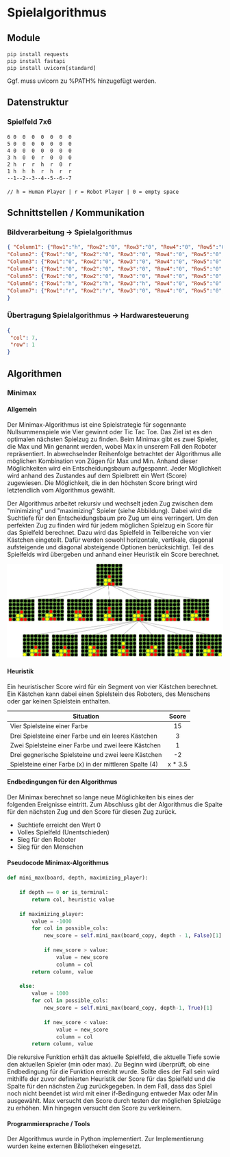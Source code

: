 # Spielalgorithmus

## Module
```
pip install requests
pip install fastapi
pip install uvicorn[standard]
```
Ggf. muss uvicorn zu %PATH% hinzugefügt werden.

## Datenstruktur
### Spielfeld 7x6
```
6 0  0  0  0  0  0  0
5 0  0  0  0  0  0  0
4 0  0  0  0  0  0  0
3 h  0  0  r  0  0  0
2 h  r  r  h  r  0  r
1 h  h  h  r  h  r  r
--1--2--3--4--5--6--7

// h = Human Player | r = Robot Player | 0 = empty space
```

## Schnittstellen / Kommunikation
###  Bildverarbeitung -> Spielalgorithmus
```json
{ "Column1": {"Row1":"h", "Row2":"0", "Row3":"0", "Row4":"0", "Row5":"0", "Row6":"0"},
"Column2": {"Row1":"0", "Row2":"0", "Row3":"0", "Row4":"0", "Row5":"0", "Row6":"0"},
"Column3": {"Row1":"0", "Row2":"0", "Row3":"0", "Row4":"0", "Row5":"0", "Row6":"0"},
"Column4": {"Row1":"0", "Row2":"0", "Row3":"0", "Row4":"0", "Row5":"0", "Row6":"0"},
"Column5": {"Row1":"0", "Row2":"0", "Row3":"0", "Row4":"0", "Row5":"0", "Row6":"0"},
"Column6": {"Row1":"h", "Row2":"h", "Row3":"h", "Row4":"0", "Row5":"0", "Row6":"0"},
"Column7": {"Row1":"r", "Row2":"r", "Row3":"0", "Row4":"0", "Row5":"0", "Row6":"0"}
}
```

### Übertragung Spielalgorithmus -> Hardwaresteuerung
```json
{
 "col": 7,
 "row": 1
}
```

## Algorithmen
### Minimax
#### Allgemein
Der Minimax-Algorithmus ist eine Spielstrategie für sogennante Nullsummenspiele wie Vier gewinnt oder Tic Tac Toe.
Das Ziel ist es den optimalen nächsten Spielzug zu finden.
Beim Minimax gibt es zwei Spieler, die Max und Min genannt werden, wobei Max in unserem Fall den Roboter repräsentiert.
In abwechselnder Reihenfolge betrachtet der Algorithmus alle möglichen Kombination von Zügen für Max und Min.
Anhand dieser Möglichkeiten wird ein Entscheidungsbaum aufgespannt.
Jeder Möglichkeit wird anhand des Zustandes auf dem Spielbrett ein Wert (Score) zugewiesen.
Die Möglichkeit, die in den höchsten Score bringt wird letztendlich vom Algorithmus gewählt.

Der Algorithmus arbeitet rekursiv und wechselt jeden Zug zwischen dem "minimizing" und "maximizing" Spieler (siehe Abbildung).
Dabei wird die Suchtiefe für den Entscheidungsbaum pro Zug um eins verringert.
Um den perfekten Zug zu finden wird für jedem möglichen Spielzug ein Score für das Spielfeld berechnet.
Dazu wird das Spielfeld in Teilbereiche von vier Kästchen eingeteilt.
Dafür werden sowohl horizontale, vertikale, diagonal aufsteigende und diagonal absteigende Optionen berücksichtigt.
Teil des Spielfelds wird übergeben und anhand einer Heuristik ein Score berechnet.

![Minimax](minimax.jpg)

#### Heuristik
Ein heuristischer Score wird für ein Segment von vier Kästchen berechnet.
Ein Kästchen kann dabei einen Spielstein des Roboters, des Menschens oder gar keinen Spielstein enthalten.

| Situation        | Score      |
| ------------- |:-------------:|
| Vier Spielsteine einer Farbe  | 15 |
| Drei Spielsteine einer Farbe und ein leeres Kästchen | 3 |
| Zwei Spielsteine einer Farbe und zwei leere Kästchen | 1 |
| Drei gegnerische Spielsteine und zwei leere Kästchen | -2 |
| Spielsteine einer Farbe (x) in der mittleren Spalte (4) | x * 3.5 |


#### Endbedingungen für den Algorithmus
Der Minimax berechnet so lange neue Möglichkeiten bis eines der folgenden Ereignisse eintritt. 
Zum Abschluss gibt der Algorithmus die Spalte für den nächsten Zug und den Score für diesen Zug zurück.

- Suchtiefe erreicht den Wert 0
- Volles Spielfeld (Unentschieden)
- Sieg für den Roboter
- Sieg für den Menschen

#### Pseudocode Minimax-Algorithmus

```python
def mini_max(board, depth, maximizing_player):

    if depth == 0 or is_terminal:
        return col, heuristic value

    if maximizing_player:
        value = -1000
        for col in possible_cols:
            new_score = self.mini_max(board_copy, depth - 1, False)[1]

            if new_score > value:
                value = new_score
                column = col
        return column, value

    else:
        value = 1000
        for col in possible_cols:
            new_score = self.mini_max(board_copy, depth-1, True)[1]

            if new_score < value:
                value = new_score
                column = col
        return column, value
```

Die rekursive Funktion erhält das aktuelle Spielfeld, die aktuelle Tiefe sowie den aktuellen Spieler (min oder max).
Zu Beginn wird überprüft, ob eine Endbedingung für die Funktion erreicht wurde.
Sollte dies der Fall sein wird mithilfe der zuvor definierten Heuristik der Score für das Spielfeld und
die Spalte für den nächsten Zug zurückgegeben.
In dem Fall, dass das Spiel noch nicht beendet ist wird mit einer if-Bedingung entweder Max oder Min ausgewählt.
Max versucht den Score durch testen der möglichen Spielzüge zu erhöhen.
Min hingegen versucht den Score zu verkleinern.

#### Programmiersprache / Tools
Der Algorithmus wurde in Python implementiert.
Zur Implementierung wurden keine externen Bibliotheken eingesetzt.